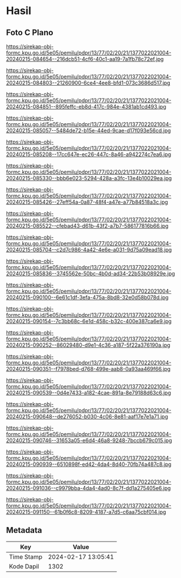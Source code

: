 # Hasil

## Foto C Plano

https://sirekap-obj-formc.kpu.go.id/5e05/pemilu/pdpr/13/77/02/20/21/1377022021004-20240215-084654--216dcb51-4cf6-40c1-aa19-7a1fb78c72ef.jpg

https://sirekap-obj-formc.kpu.go.id/5e05/pemilu/pdpr/13/77/02/20/21/1377022021004-20240215-084803--21260900-6ce4-4ee8-bfd1-073c3686d517.jpg

https://sirekap-obj-formc.kpu.go.id/5e05/pemilu/pdpr/13/77/02/20/21/1377022021004-20240215-084851--895feffc-eb8d-417c-984e-4381ab1cd493.jpg

https://sirekap-obj-formc.kpu.go.id/5e05/pemilu/pdpr/13/77/02/20/21/1377022021004-20240215-085057--5484de72-b15e-44ed-9cae-d17f093e56cd.jpg

https://sirekap-obj-formc.kpu.go.id/5e05/pemilu/pdpr/13/77/02/20/21/1377022021004-20240215-085208--17cc647e-ec26-447c-8a46-a942274c7ea6.jpg

https://sirekap-obj-formc.kpu.go.id/5e05/pemilu/pdpr/13/77/02/20/21/1377022021004-20240215-085330--bbb6e023-5294-428a-a3fc-13e4b10029ea.jpg

https://sirekap-obj-formc.kpu.go.id/5e05/pemilu/pdpr/13/77/02/20/21/1377022021004-20240215-085426--27eff54a-0a87-48f4-a47e-a77b84518a3c.jpg

https://sirekap-obj-formc.kpu.go.id/5e05/pemilu/pdpr/13/77/02/20/21/1377022021004-20240215-085522--cfebad43-d61b-43f2-a7b7-586177816b66.jpg

https://sirekap-obj-formc.kpu.go.id/5e05/pemilu/pdpr/13/77/02/20/21/1377022021004-20240215-085704--c2d7c986-4a42-4e6e-a031-9d75a09ead18.jpg

https://sirekap-obj-formc.kpu.go.id/5e05/pemilu/pdpr/13/77/02/20/21/1377022021004-20240215-085836--3745562e-50bc-4b0d-ad34-22b53b08929e.jpg

https://sirekap-obj-formc.kpu.go.id/5e05/pemilu/pdpr/13/77/02/20/21/1377022021004-20240215-090100--6e61c1df-3efa-475a-8bd8-32e0d58b078d.jpg

https://sirekap-obj-formc.kpu.go.id/5e05/pemilu/pdpr/13/77/02/20/21/1377022021004-20240215-090154--7c3bb68c-6e1d-458c-b32c-400e387ca6e9.jpg

https://sirekap-obj-formc.kpu.go.id/5e05/pemilu/pdpr/13/77/02/20/21/1377022021004-20240215-090252--86029480-d9e1-4c36-a187-5f22a376190a.jpg

https://sirekap-obj-formc.kpu.go.id/5e05/pemilu/pdpr/13/77/02/20/21/1377022021004-20240215-090351--f7978bed-d768-499e-aab8-0a93aa469f66.jpg

https://sirekap-obj-formc.kpu.go.id/5e05/pemilu/pdpr/13/77/02/20/21/1377022021004-20240215-090539--0d4e7433-a182-4cae-891a-8e79188d63c6.jpg

https://sirekap-obj-formc.kpu.go.id/5e05/pemilu/pdpr/13/77/02/20/21/1377022021004-20240215-090648--de276052-b030-4c06-8e81-aaf17e7e1a71.jpg

https://sirekap-obj-formc.kpu.go.id/5e05/pemilu/pdpr/13/77/02/20/21/1377022021004-20240215-090746--31653a05-e6d4-46a8-9248-7bccb679c015.jpg

https://sirekap-obj-formc.kpu.go.id/5e05/pemilu/pdpr/13/77/02/20/21/1377022021004-20240215-090939--6510898f-ed42-4da4-8d40-70fb74a487c8.jpg

https://sirekap-obj-formc.kpu.go.id/5e05/pemilu/pdpr/13/77/02/20/21/1377022021004-20240215-091036--c9979bba-4da4-4ad0-8c7f-dd1a275405e6.jpg

https://sirekap-obj-formc.kpu.go.id/5e05/pemilu/pdpr/13/77/02/20/21/1377022021004-20240215-091150--61b0f6c8-8209-4187-a7d5-c6aa75cbf014.jpg


## Metadata

| Key        | Value               |
| ---------- | ------------------- |
| Time Stamp | 2024-02-17 13:05:41 |
| Kode Dapil | 1302                |



